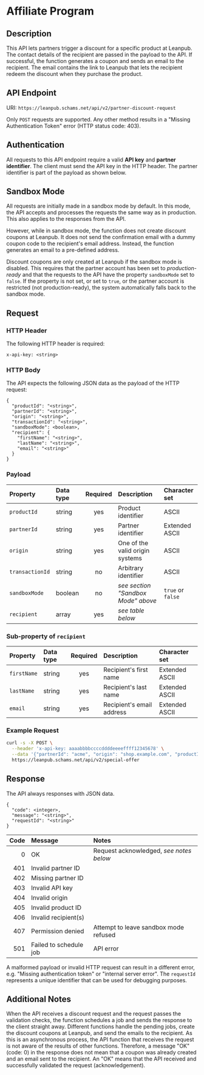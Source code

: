 # Affiliate Program

## Description

This API lets partners trigger a discount for a specific product at Leanpub.
The contact details of the recipient are passed in the payload to the API.
If successful, the function generates a coupon and sends an email to the recipient.
The email contains the link to Leanpub that lets the recipient redeem the discount when they purchase the product.

## API Endpoint

URI: `https://leanpub.schams.net/api/v2/partner-discount-request`

Only `POST` requests are supported. Any other method results in a "Missing Authentication Token" error (HTTP status code: 403).

## Authentication

All requests to this API endpoint require a valid **API key** and **partner identifier**.
The client must send the API key in the HTTP header. The partner identifier is part of the payload as shown below.

## Sandbox Mode

All requests are initially made in a sandbox mode by default.
In this mode, the API accepts and processes the requests the same way as in production.
This also applies to the responses from the API.

However, while in sandbox mode, the function does not create discount coupons at Leanpub.
It does not send the confirmation email with a dummy coupon code to the recipient's email address.
Instead, the function generates an email to a pre-defined address.

Discount coupons are only created at Leanpub if the sandbox mode is disabled.
This requires that the partner account has been set to *production-ready* and that the requests to the API have the property `sandboxMode` set to `false`.
If the property is not set, or set to `true`, or the partner account is restricted (not production-ready), the system automatically falls back to the sandbox mode.

## Request

### HTTP Header

The following HTTP header is required:

```text
x-api-key: <string>
```

### HTTP Body

The API expects the following JSON data as the payload of the HTTP request:

```text
{
  "productId": "<string>",
  "partnerId": "<string>",
  "origin": "<string>",
  "transactionId": "<string>",
  "sandboxMode": <boolean>,
  "recipient": {
    "firstName": "<string>",
    "lastName": "<string>",
    "email": "<string>"
  }
}
```

### Payload

| Property        | Data type | Required | Description                         | Character set                |
| :-------------- | :-------- | :------: | :---------------------------------- | :--------------------------- |
| `productId`     | string    | yes      | Product identifier                  | ASCII                        |
| `partnerId`     | string    | yes      | Partner identifier                  | Extended ASCII               |
| `origin`        | string    | yes      | One of the valid origin systems     | ASCII                        |
| `transactionId` | string    | no       | Arbitrary identifier                | ASCII                        |
| `sandboxMode`   | boolean   | no       | *see section "Sandbox Mode" above*  | `true` or `false`            |
| `recipient`     | array     | yes      | *see table below*                   |                              |

### Sub-property of `recipient`

| Property        | Data type | Required | Description                         | Character set                |
| :-------------- | :-------- | :------: | :---------------------------------- | :--------------------------- |
| `firstName`     | string    | yes      | Recipient's first name              | Extended ASCII               |
| `lastName`      | string    | yes      | Recipient's last name               | Extended ASCII               |
| `email`         | string    | yes      | Recipient's email address           | Extended ASCII               |

### Example Request

```bash
curl -s -X POST \
  --header 'x-api-key: aaaabbbbccccddddeeeeffff12345678' \
  --data '{"partnerId": "acme", "origin": "shop.example.com", "productId": "foobar", "recipient": {"firstName": "John", "lastName": "Smith", "email": "john@example.com"}}' \
  https://leanpub.schams.net/api/v2/special-offer
```

## Response

The API always responses with JSON data.

```text
{
  "code": <integer>,
  "message": "<string>",
  "requestId": "<string>"
}
```

| Code | Message                | Notes                                        |
| ---: | :--------------------- | :------------------------------------------- |
|    0 | OK                     | Request acknowledged, *see notes below*      |
|  401 | Invalid partner ID     |                                              |
|  402 | Missing partner ID     |                                              |
|  403 | Invalid API key        |                                              |
|  404 | Invalid origin         |                                              |
|  405 | Invalid product ID     |                                              |
|  406 | Invalid recipient(s)   |                                              |
|  407 | Permission denied      | Attempt to leave sandbox mode refused        |
|  501 | Failed to schedule job | API error                                    |

A malformed payload or invalid HTTP request can result in a different error, e.g. "Missing authentication token" or "internal server error".
The `requestId` represents a unique identifier that can be used for debugging purposes.

## Additional Notes

When the API receives a discount request and the request passes the validation checks, the function schedules a job and sends the response to the client straight away.
Different functions handle the pending jobs, create the discount coupons at Leanpub, and send the emails to the recipient.
As this is an asynchronous process, the API function that receives the request is not aware of the results of other functions.
Therefore, a message "OK" (code: 0) in the response does not mean that a coupon was already created and an email sent to the recipient.
An "OK" means that the API received and successfully validated the request (acknowledgement).
